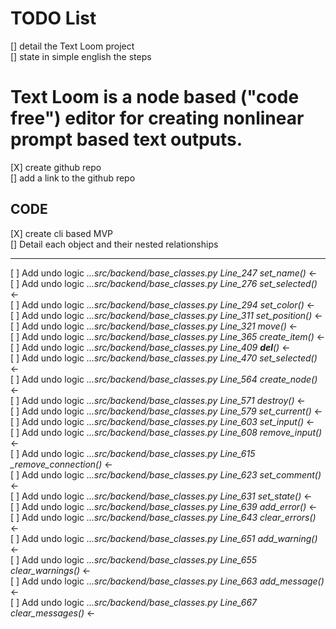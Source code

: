 # TODO List  


[] detail the Text Loom project  
[] state in simple english the steps  
# Text Loom is a node based ("code free") editor for creating nonlinear prompt based text outputs.
[X] create github repo  
[] add a link to the github repo

## CODE  

[X] create cli based MVP  
[] Detail each object and their nested relationships 

---

[ ] Add undo logic *...src/backend/base_classes.py Line_247 set_name()* ←  
[ ] Add undo logic *...src/backend/base_classes.py Line_276 set_selected()* ←  
[ ] Add undo logic *...src/backend/base_classes.py Line_294 set_color()* ←  
[ ] Add undo logic *...src/backend/base_classes.py Line_311 set_position()* ←  
[ ] Add undo logic *...src/backend/base_classes.py Line_321 move()* ←  
[ ] Add undo logic *...src/backend/base_classes.py Line_365 create_item()* ←  
[ ] Add undo logic *...src/backend/base_classes.py Line_409 __del__()* ←  
[ ] Add undo logic *...src/backend/base_classes.py Line_470 set_selected()* ←  
[ ] Add undo logic *...src/backend/base_classes.py Line_564 create_node()* ←  
[ ] Add undo logic *...src/backend/base_classes.py Line_571 destroy()* ←  
[ ] Add undo logic *...src/backend/base_classes.py Line_579 set_current()* ←  
[ ] Add undo logic *...src/backend/base_classes.py Line_603 set_input()* ←  
[ ] Add undo logic *...src/backend/base_classes.py Line_608 remove_input()* ←  
[ ] Add undo logic *...src/backend/base_classes.py Line_615 _remove_connection()* ←  
[ ] Add undo logic *...src/backend/base_classes.py Line_623 set_comment()* ←  
[ ] Add undo logic *...src/backend/base_classes.py Line_631 set_state()* ←  
[ ] Add undo logic *...src/backend/base_classes.py Line_639 add_error()* ←  
[ ] Add undo logic *...src/backend/base_classes.py Line_643 clear_errors()* ←  
[ ] Add undo logic *...src/backend/base_classes.py Line_651 add_warning()* ←  
[ ] Add undo logic *...src/backend/base_classes.py Line_655 clear_warnings()* ←  
[ ] Add undo logic *...src/backend/base_classes.py Line_663 add_message()* ←  
[ ] Add undo logic *...src/backend/base_classes.py Line_667 clear_messages()* ←  
